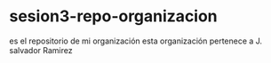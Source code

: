 
# sesion3-repo-organizacion
es el repositorio de mi organización
esta organización pertenece a J. salvador Ramirez

